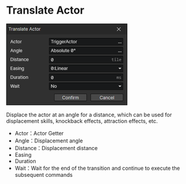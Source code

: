 # Translate Actor

![](img/translateActor-1.png)

Displace the actor at an angle for a distance, which can be used for displacement skills, knockback effects, attraction effects, etc.

- Actor：Actor Getter
- Angle：Displacement angle
- Distance：Displacement distance
- Easing
- Duration
- Wait：Wait for the end of the transition and continue to execute the subsequent commands